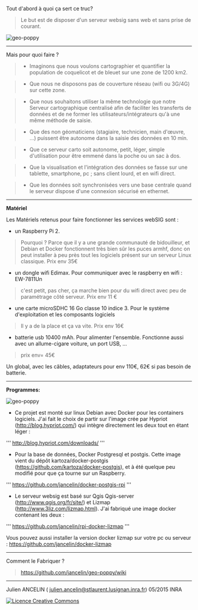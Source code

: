 
Tout d'abord à quoi ça sert ce truc?

> Le but est de disposer d'un serveur websig sans web et sans prise de courant.

![geo-poppy](https://cloud.githubusercontent.com/assets/6421175/7859283/b57c4a6c-053f-11e5-8376-d9525aa7153c.png)

______________________________________________________________________

Mais pour quoi faire ?

> * Imaginons que nous voulons cartographier et quantifier la population de coquelicot et de bleuet sur une zone de 1200 km2.

> * Que nous ne disposons pas de couverture réseau (wifi ou 3G/4G) sur cette zone.

> * Que nous souhaitons utiliser la même technologie que notre Serveur cartographique centralisé afin de faciliter les transferts de données et de ne former les utilisateurs/intégrateurs qu'à une même méthode de saisie.

> * Que des non géomaticiens (stagiaire, technicien, main d'œuvre, ...) puissent être autonome dans la saisie des données en 10 min.

> * Que ce serveur carto soit autonome, petit, léger, simple d'utilisation pour être emmené dans la poche ou un sac à dos.

> * Que la visualisation et l'intégration des données se fasse sur une tablette, smartphone, pc ; sans client lourd, et en wifi direct.

> * Que les données soit synchronisées vers une base centrale quand le serveur dispose d'une connexion sécurisé en ethernet.

___________________________________________________________________________________
**Matériel**

Les Matériels retenus pour faire fonctionner les services webSIG sont :

* un Raspberry Pi 2.

> Pourquoi ? Parce que il y a une grande communauté de bidouilleur, et Debian et Docker fonctionnent très bien sûr les puces armhf, donc on peut installer à peu près tout les logiciels présent sur un serveur Linux classique. Prix env 35€

* un dongle wifi Edimax. Pour communiquer avec le raspberry en wifi : EW-7811Un

> c'est petit, pas cher, ça marche bien pour du wifi direct avec peu de paramétrage côté serveur. Prix env 11 €

* une carte microSDHC 16 Go classe 10 indice 3. Pour le système d'exploitation et les composants logiciels

> Il y a de la place et ça va vite. Prix env  16€

* batterie usb 10400 mAh. Pour alimenter l'ensemble. Fonctionne aussi avec un allume-cigare voiture, un port USB, ...

> prix env= 45€

Un global, avec les câbles, adaptateurs pour env 110€, 62€ si pas besoin de batterie.

________________________________________________________________________________

**Programmes:**

![geo-poppy](https://cloud.githubusercontent.com/assets/6421175/7859301/e5f0d6d6-053f-11e5-94ec-e6d9361f1a35.png)

* Ce projet est monté sur linux Debian avec Docker pour les containers logiciels. J'ai fait le choix de partir sur l'image crée par Hypriot (http://blog.hypriot.com/) qui intègre directement les deux tout en étant léger :

'''
http://blog.hypriot.com/downloads/
'''

* Pour la base de données, Docker Postgresql et postgis. Cette image vient du dépôt kartoza/docker-postgis (https://github.com/kartoza/docker-postgis), et à été quelque peu modifié pour que ça tourne sur un Raspberry.

'''
https://github.com/jancelin/docker-postgis-rpi
'''

* Le serveur websig est basé sur Qgis Qgis-server (http://www.qgis.org/fr/site/) et Lizmap (http://www.3liz.com/lizmap.html). J'ai fabriqué une image docker contenant les deux :

'''
https://github.com/jancelin/rpi-docker-lizmap
'''

Vous pouvez aussi installer la version docker lizmap sur votre pc ou serveur : https://github.com/jancelin/docker-lizmap

______________________________________________________________________

Comment le Fabriquer ?

> https://github.com/jancelin/geo-poppy/wiki

____________________________________________________________________________

Julien ANCELIN ( julien.ancelin@stlaurent.lusignan.inra.fr) 05/2015 INRA 

<a rel="license" href="http://creativecommons.org/licenses/by-sa/4.0/"><img alt="Licence Creative Commons" style="border-width:0" src="https://i.creativecommons.org/l/by-sa/4.0/88x31.png" /></a>
